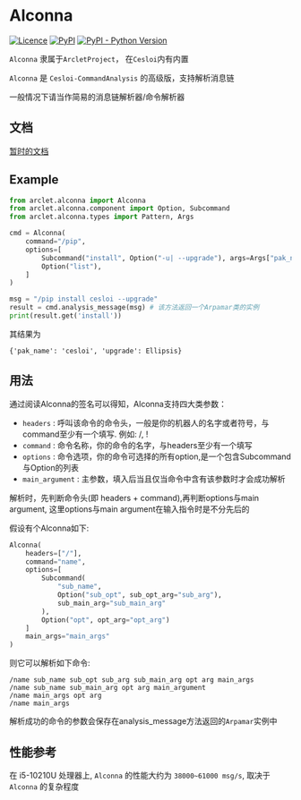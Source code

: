 # Alconna
[![Licence](https://img.shields.io/github/license/ArcletProject/Alconna)](https://github.com/ArcletProject/Alconna/blob/master/LICENSE)
[![PyPI](https://img.shields.io/pypi/v/arclet-alconna)](https://pypi.org/project/arclet-alconna)
[![PyPI - Python Version](https://img.shields.io/pypi/pyversions/arclet-alconna)](https://www.python.org/)

`Alconna` 隶属于`ArcletProject`， 在`Cesloi`内有内置

`Alconna` 是 `Cesloi-CommandAnalysis` 的高级版，支持解析消息链

一般情况下请当作简易的消息链解析器/命令解析器

## 文档

[暂时的文档](https://github.com/RF-Tar-Railt/Cesloi/wiki/Alconna-Introduction)

## Example
```python
from arclet.alconna import Alconna
from arclet.alconna.component import Option, Subcommand
from arclet.alconna.types import Pattern, Args

cmd = Alconna(
    command="/pip",
    options=[
        Subcommand("install", Option("-u| --upgrade"), args=Args["pak_name": str])
        Option("list"),
    ]
)

msg = "/pip install cesloi --upgrade"
result = cmd.analysis_message(msg) # 该方法返回一个Arpamar类的实例
print(result.get('install'))
```
其结果为
```
{'pak_name': 'cesloi', 'upgrade': Ellipsis}
```

## 用法
通过阅读Alconna的签名可以得知，Alconna支持四大类参数：
 - `headers` : 呼叫该命令的命令头，一般是你的机器人的名字或者符号，与command至少有一个填写. 例如: /, !
 - `command` : 命令名称，你的命令的名字，与headers至少有一个填写
 - `options` : 命令选项，你的命令可选择的所有option,是一个包含Subcommand与Option的列表
 - `main_argument` : 主参数，填入后当且仅当命令中含有该参数时才会成功解析

解析时，先判断命令头(即 headers + command),再判断options与main argument, 这里options与main argument在输入指令时是不分先后的

假设有个Alconna如下:
```python
Alconna(
    headers=["/"],
    command="name",
    options=[
        Subcommand(
            "sub_name",
            Option("sub_opt", sub_opt_arg="sub_arg"), 
            sub_main_arg="sub_main_arg"
        ),
        Option("opt", opt_arg="opt_arg")
    ]
    main_args="main_args"
)
```
则它可以解析如下命令:
```
/name sub_name sub_opt sub_arg sub_main_arg opt arg main_args
/name sub_name sub_main_arg opt arg main_argument
/name main_args opt arg
/name main_args
```
解析成功的命令的参数会保存在analysis_message方法返回的`Arpamar`实例中

## 性能参考
在 i5-10210U 处理器上, `Alconna` 的性能大约为 `38000~61000 msg/s`, 取决于 `Alconna` 的复杂程度
